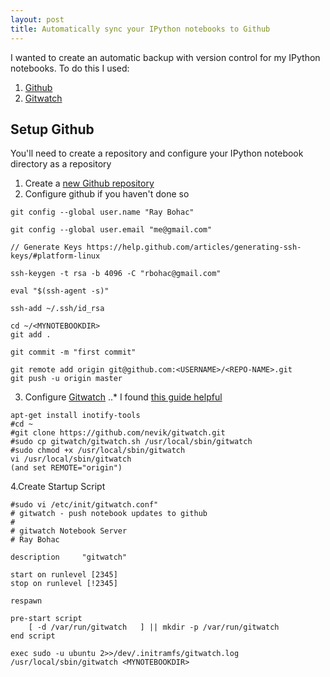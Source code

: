 ```yaml
---
layout: post
title: Automatically sync your IPython notebooks to Github
---
```

I wanted to create an automatic backup with version control for my IPython notebooks. To do this I used:

1. [Github](https://github.com/)
2. [Gitwatch](https://github.com/nevik/gitwatch)

## Setup Github
You'll need to create a repository and configure your IPython notebook directory as a repository

1. Create a [new Github repository](https://help.github.com/articles/create-a-repo/)
2. Configure github if you haven't done so
```shell
git config --global user.name "Ray Bohac"

git config --global user.email "me@gmail.com"

// Generate Keys https://help.github.com/articles/generating-ssh-keys/#platform-linux

ssh-keygen -t rsa -b 4096 -C "rbohac@gmail.com"

eval "$(ssh-agent -s)"

ssh-add ~/.ssh/id_rsa

cd ~/<MYNOTEBOOKDIR>
git add .

git commit -m "first commit"

git remote add origin git@github.com:<USERNAME>/<REPO-NAME>.git
git push -u origin master
```
3. Configure [Gitwatch](https://github.com/nevik/gitwatch)
..* I found [this guide helpful](https://github.com/nevik/gitwatch/wiki/gitwatch-as-a-service-on-Debian-with-supervisord)
```
apt-get install inotify-tools
#cd ~
#git clone https://github.com/nevik/gitwatch.git
#sudo cp gitwatch/gitwatch.sh /usr/local/sbin/gitwatch
#sudo chmod +x /usr/local/sbin/gitwatch
vi /usr/local/sbin/gitwatch 
(and set REMOTE="origin")
```
4.Create Startup Script
```shell
#sudo vi /etc/init/gitwatch.conf"
# gitwatch - push notebook updates to github
#
# gitwatch Notebook Server
# Ray Bohac

description     "gitwatch"

start on runlevel [2345]
stop on runlevel [!2345]

respawn

pre-start script
    [ -d /var/run/gitwatch   ] || mkdir -p /var/run/gitwatch
end script

exec sudo -u ubuntu 2>>/dev/.initramfs/gitwatch.log /usr/local/sbin/gitwatch <MYNOTEBOOKDIR>
```
